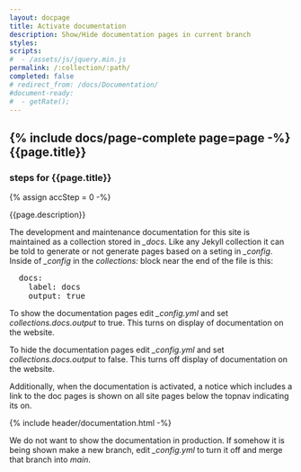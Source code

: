 ```yaml
---
layout: docpage
title: Activate documentation
description: Show/Hide documentation pages in current branch
styles:
scripts:
#  - /assets/js/jquery.min.js
permalink: /:collection/:path/
completed: false
# redirect_from: /docs/Documentation/
#document-ready:
#  - getRate();
---
```


## {% include docs/page-complete page=page -%}{{page.title}}

<h3 class="usa-sr-only">steps for {{page.title}}</h3>
{% assign accStep = 0 -%}

{{page.description}}


The development and maintenance documentation for this site is maintained as a collection stored in *_docs*.  Like any Jekyll collection it can be told to generate or not generate pages based on a seting in *_config*.  Inside of *_config* in the *collections:* block near the end of the file is this:

<pre>
  docs:
    label: docs
    output: true
</pre>

To show the documentation pages edit *_config.yml* and set *collections.docs.output* to true.  This turns on display of documentation on the website.

To hide the documentation pages edit *_config.yml* and set *collections.docs.output* to false.  This turns off display of documentation on the website.

Additionally, when the documentation is activated, a notice which includes a link to the doc pages is shown on all site pages below the topnav indicating its on.  

{% include header/documentation.html -%}

We do not want to show the documentation in production.  If somehow it is being shown make a new branch, edit *_config.yml* to turn it off and merge that branch into *main*.
